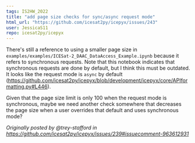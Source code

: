 ```yaml
---
tags: IS2HW_2022
title: "add page size checks for sync/async request mode"
html_url: "https://github.com/icesat2py/icepyx/issues/243"
user: JessicaS11
repo: icesat2py/icepyx
---
```


There's still a reference to using a smaller page size in `examples/examples/ICESat-2_DAAC_DataAccess_Example.ipynb` because it refers to synchronous requests. Note that this notebook indicates that synchronous requests are done by default, but I think this must be outdated. It looks like the request mode is `async` by default (https://github.com/icesat2py/icepyx/blob/development/icepyx/core/APIformatting.py#L446).

Given that the page size limit is only 100 when the request mode is synchronous, maybe we need another check somewhere that decreases the page size when a user overrides that default and uses synchronous mode?

_Originally posted by @trey-stafford in https://github.com/icesat2py/icepyx/issues/239#issuecomment-963612931_